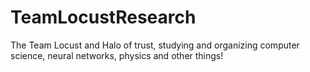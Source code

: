 # TeamLocustResearch
The Team Locust and Halo of trust, studying and organizing computer science, neural networks, physics and other things!
